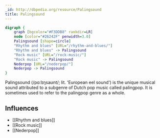```yaml
---
_id: http://dbpedia.org/resource/Palingsound
title: Palingsound
---
```


```dot
digraph {
	graph [bgcolor="#F3DDB8" rankdir=LR]
	node [color="#26242F" penwidth=3.0]
	Palingsound [shape=circle]
	"Rhythm and blues" [URL="/rhythm-and-blues/"]
	"Rhythm and blues" -> Palingsound
	"Rock music" [URL="/rock-music/"]
	"Rock music" -> Palingsound
	Nederpop [URL="/nederpop/"]
	Nederpop -> Palingsound
}
```

Palingsound (/pɑːlɪŋsaʊnt/; lit. 'European eel sound') is the unique musical sound attributed to a subgenre of Dutch pop music called palingpop. It is sometimes used to refer to the palingpop genre as a whole.

## Influences
- [[Rhythm and blues]]
- [[Rock music]]
- [[Nederpop]]
